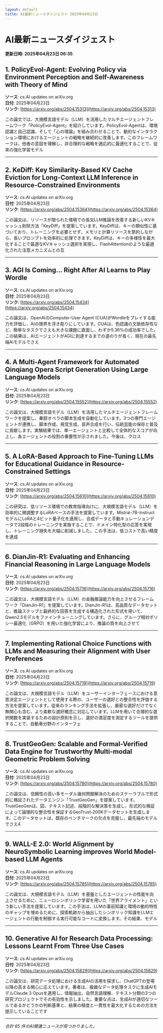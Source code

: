```yaml
---
layout: default
title: AI最新ニュースダイジェスト 2025年04月23日
---
```


# AI最新ニュースダイジェスト
**更新日時: 2025年04月23日 06:35**

## 1. PolicyEvol-Agent: Evolving Policy via Environment Perception and Self-Awareness with Theory of Mind

**ソース**: cs.AI updates on arXiv.org  
**日付**: 2025年04月23日  
**リンク**: [https://arxiv.org/abs/2504.15313](https://arxiv.org/abs/2504.15313)  

この論文では、大規模言語モデル（LLM）を活用したマルチエージェントフレームワーク「PolicyEvol-Agent」を紹介しています。PolicyEvol-Agentは、環境認識と自己認識、そして「心の理論」を組み合わせることで、動的なインタラクション環境におけるエージェントの戦略を継続的に改善します。このフレームワークは、他者の意図を理解し、非合理的な戦略を適応的に最適化することで、従来の強化学習モデル  

---

## 2. KeDiff: Key Similarity-Based KV Cache Eviction for Long-Context LLM Inference in Resource-Constrained Environments

**ソース**: cs.AI updates on arXiv.org  
**日付**: 2025年04月23日  
**リンク**: [https://arxiv.org/abs/2504.15364](https://arxiv.org/abs/2504.15364)  

この論文は、リソースが限られた環境での長文LLM推論を改善する新しいKVキャッシュ削除方法「KeyDiff」を提案しています。KeyDiffは、キーの類似性に基づいており、トレーニングを必要とせず、メモリと計算リソースを節約しながら、長いプロンプトを効率的に処理できます。KeyDiffは、キーの多様性を最大化することで最適なKVキャッシュ選択を実現し、FlashAttentionのような最適化された注意メカニズムとの互  

---

## 3. AGI Is Coming... Right After AI Learns to Play Wordle

**ソース**: cs.AI updates on arXiv.org  
**日付**: 2025年04月23日  
**リンク**: [https://arxiv.org/abs/2504.15434](https://arxiv.org/abs/2504.15434)  

この論文は、OpenAIのComputer-User Agent (CUA)がWordleをプレイする能力を評価し、AIの限界を浮き彫りにしています。CUAは、色認識の文脈依存性など、簡単なタスクでさえも大きな課題に直面し、わずか5.36%の成功率でした。この結果は、AIエージェントがAGIに到達するまでの道のりが長く、現在の最先端AIモデルでさえ  

---

## 4. A Multi-Agent Framework for Automated Qinqiang Opera Script Generation Using Large Language Models

**ソース**: cs.AI updates on arXiv.org  
**日付**: 2025年04月23日  
**リンク**: [https://arxiv.org/abs/2504.15552](https://arxiv.org/abs/2504.15552)  

この論文は、大規模言語モデル（LLM）を活用したマルチエージェントフレームワークを提案し、秦腔オペラの脚本生成を自動化しています。3つの専門エージェントが連携し、脚本作成、視覚生成、音声合成を行い、伝統芸能の保存と普及に貢献します。実験結果では、単一エージェントと比較して全体的なスコアが向上し、各エージェントの役割の重要性が示されました。今後は、クロス  

---

## 5. A LoRA-Based Approach to Fine-Tuning LLMs for Educational Guidance in Resource-Constrained Settings

**ソース**: cs.AI updates on arXiv.org  
**日付**: 2025年04月23日  
**リンク**: [https://arxiv.org/abs/2504.15610](https://arxiv.org/abs/2504.15610)  

この研究は、低リソース環境での教育指導向けに、大規模言語モデル（LLM）を効率的に微調整するLoRAベースの手法を提案しています。Mistral-7B-InstructモデルにLoRAと4ビット量子化を適用し、合成データと手動キュレーションデータで2段階のトレーニングを実施することで、ドメイン特化型の応答を実現し、トレーニング損失を大幅に削減しました。この手法は、低コストで高い精度を達成  

---

## 6. DianJin-R1: Evaluating and Enhancing Financial Reasoning in Large Language Models

**ソース**: cs.AI updates on arXiv.org  
**日付**: 2025年04月23日  
**リンク**: [https://arxiv.org/abs/2504.15716](https://arxiv.org/abs/2504.15716)  

この論文は、大規模言語モデル（LLM）の金融推論能力を向上させるフレームワーク「DianJin-R1」を提案しています。DianJin-R1は、高品質なデータセットと、推論ステップと最終的な回答を生成する構造化された形式を用いて、Qwen2.5モデルをファインチューニングしています。さらに、グループ相対ポリシー最適化（GRPO）を用いた強化学習により、推論の質を向上させて  

---

## 7. Implementing Rational Choice Functions with LLMs and Measuring their Alignment with User Preferences

**ソース**: cs.AI updates on arXiv.org  
**日付**: 2025年04月23日  
**リンク**: [https://arxiv.org/abs/2504.15719](https://arxiv.org/abs/2504.15719)  

この論文は、大規模言語モデル（LLM）をユーザーインターフェースにおける意思決定エージェントとして使用する際の、ユーザーの選好との整合性を評価する方法を提案しています。従来のランキング手法を拡張し、厳密な選好だけでなく無関心も含む、より柔軟な選好概念に対応しています。LLMを用いて合理的な選択関数を実装するための設計原則を示し、選好の満足度を測定するツールを提供することで、自動車分野のインターフェ  

---

## 8. TrustGeoGen: Scalable and Formal-Verified Data Engine for Trustworthy Multi-modal Geometric Problem Solving

**ソース**: cs.AI updates on arXiv.org  
**日付**: 2025年04月23日  
**リンク**: [https://arxiv.org/abs/2504.15780](https://arxiv.org/abs/2504.15780)  

この論文は、信頼性の高い多モーダル幾何問題解決のためのスケーラブルで形式的に検証されたデータエンジン「TrustGeoGen」を提案しています。TrustGeoGenは、図、テキスト記述、段階的な解決策を生成し、形式的な検証によって論理的な整合性を保証するGeoTrust-200Kデータセットを生成します。このデータセットは、既存のベンチマークの欠点を克服し、最先端のモデルでさえ4  

---

## 9. WALL-E 2.0: World Alignment by NeuroSymbolic Learning improves World Model-based LLM Agents

**ソース**: cs.AI updates on arXiv.org  
**日付**: 2025年04月23日  
**リンク**: [https://arxiv.org/abs/2504.15785](https://arxiv.org/abs/2504.15785)  

この論文は、大規模言語モデル（LLM）を基盤としたエージェントの性能を向上させるために、ニューロシンボリック学習を用いた「世界アライメント」という新しい手法を提案しています。この手法は、LLMの事前知識と環境の動的特性のギャップを埋めるために、探索軌跡から抽出したシンボリック知識をLLMエージェントの行動を制御する実行可能なコードに変換します。その結果、モデル  

---

## 10. Generative AI for Research Data Processing: Lessons Learnt From Three Use Cases

**ソース**: cs.AI updates on arXiv.org  
**日付**: 2025年04月23日  
**リンク**: [https://arxiv.org/abs/2504.15829](https://arxiv.org/abs/2504.15829)  

この論文は、研究データ処理における生成AIの活用を探求し、ChatGPTの登場以降の高まる関心に応えています。著者は、複雑なデータ処理タスクに生成AIモデルClaude 3 Opusを適用し、情報抽出、自然言語理解、テキスト分類の3つの研究プロジェクトでその有効性を示しました。重要な点は、生成AIが適切なツールであるかどうかの判断基準と、結果の精度と一貫性を最大化するための方法を提示していることです  

---

*合計 65 件のAI関連ニュースが見つかりました。*
